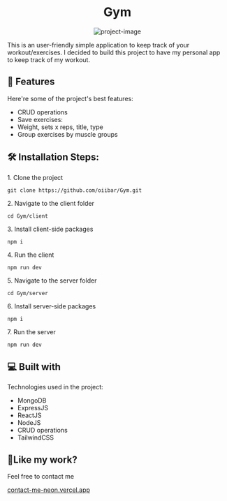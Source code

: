 <h1 align="center" id="title">Gym</h1>

<p align="center"><img src="https://socialify.git.ci/oiibar/Gym/image?language=1&amp;name=1&amp;owner=1&amp;pattern=Solid&amp;theme=Light" alt="project-image"></p>

<p id="description">This is an user-friendly simple application to keep track of your workout/exercises. I decided to build this project to have my personal app to keep track of my workout.</p>

  
  
<h2>🧐 Features</h2>

Here're some of the project's best features:

*   CRUD operations
*   Save exercises:
*   Weight, sets x reps, title, type
*   Group exercises by muscle groups

<h2>🛠️ Installation Steps:</h2>

<p>1. Clone the project</p>

```
git clone https://github.com/oiibar/Gym.git
```

<p>2. Navigate to the client folder</p>

```
cd Gym/client
```

<p>3. Install client-side packages</p>

```
npm i
```

<p>4. Run the client</p>

```
npm run dev
```

<p>5. Navigate to the server folder</p>

```
cd Gym/server
```

<p>6. Install server-side packages</p>

```
npm i
```

<p>7. Run the server</p>

```
npm run dev
```

  
<h2>💻 Built with</h2>

Technologies used in the project:

*   MongoDB
*   ExpressJS
*   ReactJS
*   NodeJS
*   CRUD operations
*   TailwindCSS


<h2>💖Like my work?</h2>

Feel free to contact me<p><a href="contact-me-neon.vercel.app">contact-me-neon.vercel.app</a></p>
